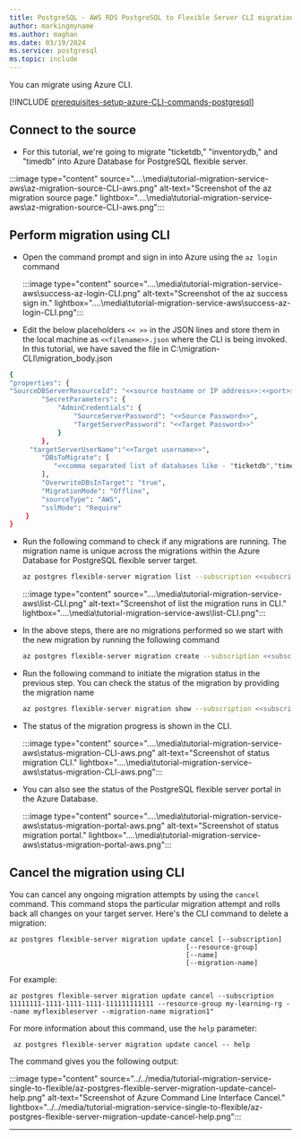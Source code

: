 ```yaml
---
title: PostgreSQL - AWS RDS PostgreSQL to Flexible Server CLI migration
author: markingmyname
ms.author: maghan
ms.date: 03/19/2024
ms.service: postgresql
ms.topic: include
---
```


You can migrate using Azure CLI.

[!INCLUDE [prerequisites-setup-azure-CLI-commands-postgresql](../prerequisites/prerequisites-setup-azure-cli-commands-postgresql.md)]

## Connect to the source

- For this tutorial, we're going to migrate "ticketdb," "inventorydb," and "timedb" into Azure Database for PostgreSQL flexible server.

:::image type="content" source="..\..\media\tutorial-migration-service-aws\az-migration-source-CLI-aws.png" alt-text="Screenshot of the az migration source page." lightbox="..\..\media\tutorial-migration-service-aws\az-migration-source-CLI-aws.png":::

## Perform migration using CLI

- Open the command prompt and sign in into Azure using the `az login` command

    :::image type="content" source="..\..\media\tutorial-migration-service-aws\success-az-login-CLI.png" alt-text="Screenshot of the az success sign in." lightbox="..\..\media\tutorial-migration-service-aws\success-az-login-CLI.png":::

- Edit the below placeholders `<< >>` in the JSON lines and store them in the local machine as `<<filename>>.json` where the CLI is being invoked. In this tutorial, we have saved the file in C:\migration-CLI\migration_body.json

```bash
{
"properties": {
"SourceDBServerResourceId": "<<source hostname or IP address>>:<<port>>@<<username>>",
        "SecretParameters": {
            "AdminCredentials": {
                "SourceServerPassword": "<<Source Password>>",
                "TargetServerPassword": "<<Target Password>>"
            }
        },
     "targetServerUserName":"<<Target username>>",
        "DBsToMigrate": [
           "<<comma separated list of databases like - "ticketdb","timedb","inventorydb">>"
        ],
        "OverwriteDBsInTarget": "true",
        "MigrationMode": "Offline",
        "sourceType": "AWS",
        "sslMode": "Require"
    }
}
```

- Run the following command to check if any migrations are running. The migration name is unique across the migrations within the Azure Database for PostgreSQL flexible server target.

    ```bash
    az postgres flexible-server migration list --subscription <<subscription ID>> --resource-group <<resource group name>> --name <<Name of the Flexible  Server>> --filter All
    ```

    :::image type="content" source="..\..\media\tutorial-migration-service-aws\list-CLI.png" alt-text="Screenshot of list the migration runs in CLI." lightbox="..\..\media\tutorial-migration-service-aws\list-CLI.png":::

- In the above steps, there are no migrations performed so we start with the new migration by running the following command

    ```bash
    az postgres flexible-server migration create --subscription <<subscription ID>> --resource-group <<resource group name>> --name <<Name of the Flexible Server>> --migration-name <<Unique Migration Name>> --migration-option ValidateAndMigrate --properties "C:\migration-cli\migration_body.json"
    ```

- Run the following command to initiate the migration status in the previous step. You can check the status of the migration by providing the migration name

    ```bash
    az postgres flexible-server migration show --subscription <<subscription ID>> --resource-group <<resource group name>> --name <<Name of the Flexible Server>> --migration-name <<Migration ID>>
    ```

- The status of the migration progress is shown in the CLI.

    :::image type="content" source="..\..\media\tutorial-migration-service-aws\status-migration-CLI-aws.png" alt-text="Screenshot of status migration CLI." lightbox="..\..\media\tutorial-migration-service-aws\status-migration-CLI-aws.png":::

- You can also see the status of the PostgreSQL flexible server portal in the Azure Database.

    :::image type="content" source="..\..\media\tutorial-migration-service-aws\status-migration-portal-aws.png" alt-text="Screenshot of status migration portal." lightbox="..\..\media\tutorial-migration-service-aws\status-migration-portal-aws.png":::

## Cancel the migration using CLI

You can cancel any ongoing migration attempts by using the `cancel` command. This command stops the particular migration attempt and rolls back all changes on your target server. Here's the CLI command to delete a migration:

```azurecli
az postgres flexible-server migration update cancel [--subscription]
                                            [--resource-group]
                                            [--name]
                                            [--migration-name]
```

For example:

```azurecli-interactive
az postgres flexible-server migration update cancel --subscription 11111111-1111-1111-1111-111111111111 --resource-group my-learning-rg --name myflexibleserver --migration-name migration1"
```

For more information about this command, use the `help` parameter:

```azurecli-interactive
 az postgres flexible-server migration update cancel -- help
 ```

The command gives you the following output:

:::image type="content" source="../../media/tutorial-migration-service-single-to-flexible/az-postgres-flexible-server-migration-update-cancel-help.png" alt-text="Screenshot of Azure Command Line Interface Cancel." lightbox="../../media/tutorial-migration-service-single-to-flexible/az-postgres-flexible-server-migration-update-cancel-help.png":::

---